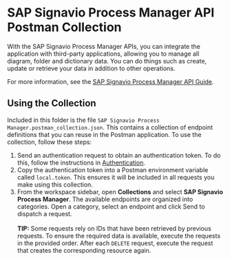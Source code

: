 # SAP Signavio Process Manager API Postman Collection

With the SAP Signavio Process Manager APIs, you can integrate the application with third-party applications, allowing you to manage all diagram, folder and dictionary data. You can do things such as create, update or retrieve your data in addition to other operations. 

For more information, see the [SAP Signavio Process Manager API Guide](https://help.sap.com/docs/signavio-process-manager/sap-signavio-process-manager-api-guide/sap-signavio-process-manager-api-guide).

## Using the Collection

Included in this folder is the file `SAP Signavio Process Manager.postman_collection.json`. This contains a collection of endpoint definitions that you can reuse in the Postman application. To use the collection, follow these steps:

1. Send an authentication request to obtain an authentication token. To do this, follow the instructions in [Authentication](https://help.sap.com/docs/signavio-process-manager/sap-signavio-process-manager-api-guide/authentication).
2. Copy the authentication token into a Postman environment variable called `local.token`. This ensures it will be included in all requests you make using this collection.
3. From the workspace sidebar, open **Collections** and select **SAP Signavio Process Manager**. The available endpoints are organized into categories. Open a category, select an endpoint and click Send to dispatch a request.<br/></br>**TIP:** Some requests rely on IDs that have been retrieved by previous requests. To ensure the required data is available, execute the requests in the provided order. After each `DELETE` request, execute the request that creates the corresponding resource again.
